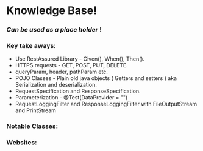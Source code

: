 # Knowledge Base!
### _Can be used as a place holder_ !

### Key take aways:

- Use RestAssured Library - Given(), When(), Then().
- HTTPS requests - GET, POST, PUT, DELETE.
- queryParam, header, pathParam etc.
- POJO Classes - Plain old java objects ( Getters and setters ) aka Serialization and deserialization.
- RequestSpecification and ResponseSpecification.
- Parameterization - @Test(DataProvider = "<method name>")
- RequestLoggingFilter and ResponseLoggingFilter with FileOutputStream and PrintStream

### Notable Classes:

### Websites:





